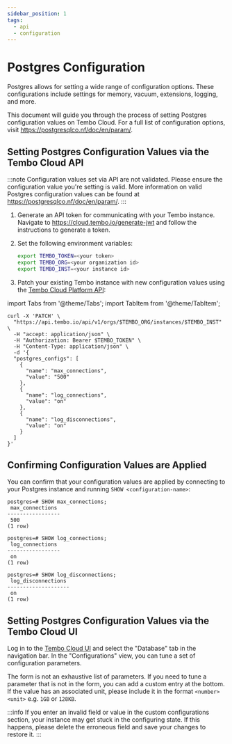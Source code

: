 ```yaml
---
sidebar_position: 1
tags:
  - api
  - configuration
---
```


# Postgres Configuration

Postgres allows for setting a wide range of configuration options. These configurations include settings for memory, vacuum, 
extensions, logging, and more.

This document will guide you through the process of setting Postgres configuration values on Tembo Cloud.
For a full list of configuration options, visit https://postgresqlco.nf/doc/en/param/.

## Setting Postgres Configuration Values via the Tembo Cloud API

:::note
Configuration values set via API are not validated. Please ensure the configuration value you're setting is valid.
More information on valid Postgres configuration values can be found at https://postgresqlco.nf/doc/en/param/.
:::

1. Generate an API token for communicating with your Tembo instance. Navigate to https://cloud.tembo.io/generate-jwt and follow the instructions to generate a token.


2. Set the following environment variables:

    ```bash
    export TEMBO_TOKEN=<your token>
    export TEMBO_ORG=<your organization id>
    export TEMBO_INST=<your instance id>
    ```


3. Patch your existing Tembo instance with new configuration values using the [Tembo Cloud Platform API](https://tembo.io/docs/tembo-cloud/openapi):

import Tabs from '@theme/Tabs';
import TabItem from '@theme/TabItem';

<Tabs>
<TabItem value="curl" label="Curl">

```shell
curl -X 'PATCH' \
  "https://api.tembo.io/api/v1/orgs/$TEMBO_ORG/instances/$TEMBO_INST" \
  -H "accept: application/json" \
  -H "Authorization: Bearer $TEMBO_TOKEN" \
  -H "Content-Type: application/json" \
  -d '{
  "postgres_configs": [
    {
      "name": "max_connections",
      "value": "500"
    },
    {
      "name": "log_connections",
      "value": "on"
    },
    {
      "name": "log_disconnections",
      "value": "on"
    }
  ]
}'
```

</TabItem>
</Tabs>

## Confirming Configuration Values are Applied

You can confirm that your configuration values are applied by connecting to your Postgres instance and running `SHOW <configuration-name>`:

```shell
postgres=# SHOW max_connections;
 max_connections
-----------------
 500
(1 row)

postgres=# SHOW log_connections;
 log_connections
-----------------
 on
(1 row)

postgres=# SHOW log_disconnections;
 log_disconnections
--------------------
 on
(1 row)
```

## Setting Postgres Configuration Values via the Tembo Cloud UI

Log in to the [Tembo Cloud UI](https://cloud.tembo.io/) and select the "Database" tab in the navigation bar. In the "Configurations" view, you can tune a set of configuration parameters.

The form is not an exhaustive list of parameters. If you need to tune a parameter that is not in the form, you can add a custom entry at the bottom. If the value has an associated unit, please include it in the format `<number><unit>` e.g. `1GB` or `128KB`.

:::info
If you enter an invalid field or value in the custom configurations section, your instance may get stuck in the configuring state. If this happens, please delete the erroneous field and save your changes to restore it.
:::
